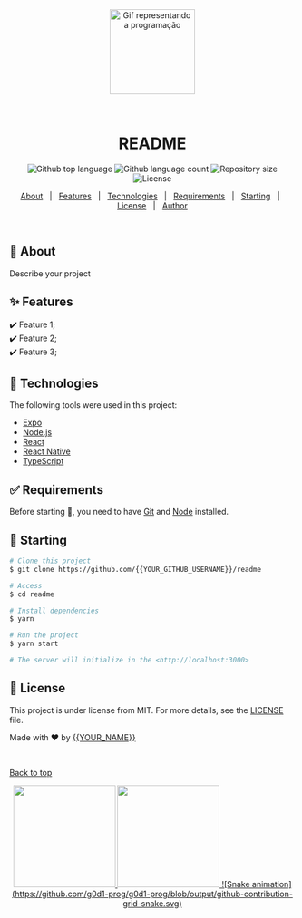 <div align="center" id="top"> 
  <img src="main_gif.gif" alt="Gif representando a programação" height = "150em"/>

  &#xa0;

  <!-- <a href="https://readme.netlify.app">Demo</a> -->
</div>

<h1 align="center">README</h1>

<p align="center">
  <img alt="Github top language" src="https://img.shields.io/github/languages/top/{{YOUR_GITHUB_USERNAME}}/readme?color=56BEB8">

  <img alt="Github language count" src="https://img.shields.io/github/languages/count/{{YOUR_GITHUB_USERNAME}}/readme?color=56BEB8">

  <img alt="Repository size" src="https://img.shields.io/github/repo-size/{{YOUR_GITHUB_USERNAME}}/readme?color=56BEB8">

  <img alt="License" src="https://img.shields.io/github/license/{{YOUR_GITHUB_USERNAME}}/readme?color=56BEB8">

  <!-- <img alt="Github issues" src="https://img.shields.io/github/issues/{{YOUR_GITHUB_USERNAME}}/readme?color=56BEB8" /> -->

  <!-- <img alt="Github forks" src="https://img.shields.io/github/forks/{{YOUR_GITHUB_USERNAME}}/readme?color=56BEB8" /> -->

  <!-- <img alt="Github stars" src="https://img.shields.io/github/stars/{{YOUR_GITHUB_USERNAME}}/readme?color=56BEB8" /> -->
</p>

<!-- Status -->

<!-- <h4 align="center"> 
	🚧  README 🚀 Under construction...  🚧
</h4> 

<hr> -->

<p align="center">
  <a href="#dart-about">About</a> &#xa0; | &#xa0; 
  <a href="#sparkles-features">Features</a> &#xa0; | &#xa0;
  <a href="#rocket-technologies">Technologies</a> &#xa0; | &#xa0;
  <a href="#white_check_mark-requirements">Requirements</a> &#xa0; | &#xa0;
  <a href="#checkered_flag-starting">Starting</a> &#xa0; | &#xa0;
  <a href="#memo-license">License</a> &#xa0; | &#xa0;
  <a href="https://github.com/{{YOUR_GITHUB_USERNAME}}" target="_blank">Author</a>
</p>

<br>

## :dart: About ##

Describe your project

## :sparkles: Features ##

:heavy_check_mark: Feature 1;\
:heavy_check_mark: Feature 2;\
:heavy_check_mark: Feature 3;

## :rocket: Technologies ##

The following tools were used in this project:

- [Expo](https://expo.io/)
- [Node.js](https://nodejs.org/en/)
- [React](https://pt-br.reactjs.org/)
- [React Native](https://reactnative.dev/)
- [TypeScript](https://www.typescriptlang.org/)

## :white_check_mark: Requirements ##

Before starting :checkered_flag:, you need to have [Git](https://git-scm.com) and [Node](https://nodejs.org/en/) installed.

## :checkered_flag: Starting ##

```bash
# Clone this project
$ git clone https://github.com/{{YOUR_GITHUB_USERNAME}}/readme

# Access
$ cd readme

# Install dependencies
$ yarn

# Run the project
$ yarn start

# The server will initialize in the <http://localhost:3000>
```

## :memo: License ##

This project is under license from MIT. For more details, see the [LICENSE](LICENSE.md) file.


Made with :heart: by <a href="https://github.com/{{YOUR_GITHUB_USERNAME}}" target="_blank">{{YOUR_NAME}}</a>

&#xa0;

<a href="#top">Back to top</a>

 

<div align="center">
  <a href="https://github.com/g0d1-prog">
  <img height="180em" src="https://github-readme-stats.vercel.app/api?username=g0d1-prog&show_icons=true&theme=highcontrast&include_all_commits=true&count_private=true"/>
  <img height="180em" src="https://github-readme-stats.vercel.app/api/top-langs/?username=g0d1-prog&layout=compact&langs_count=7&theme=highcontrast"/>
![Snake animation](https://github.com/g0d1-prog/g0d1-prog/blob/output/github-contribution-grid-snake.svg)
</div>
  <div style="display: inline_block"><br>
</div>
